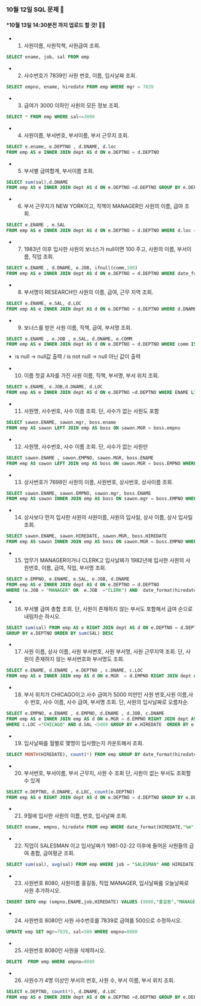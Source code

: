 ### 10월 12일 SQL 문제 🎅
#### *10월 13일 14:30분전 까지 업로드 할 것! 👮‍♂️

- 1. 사원이름, 사원직책, 사원급여 조회.
```SQL
SELECT ename, job, sal FROM emp
```
- 2. 사수번호가 7839인 사원 번호, 이름, 입사날짜 조회.
```SQL
SELECT empno, ename, hiredate FROM emp WHERE mgr = 7839
```
- 3. 급여가 3000 이하인 사원의 모든 정보 조회.
```SQL
SELECT * FROM emp WHERE sal<=3000
```
- 4. 사원이름, 부서번호, 부서이름, 부서 근무지 조회.
```SQL
SELECT e.ename, e.DEPTNO , d.DNAME, d.loc
FROM emp AS e INNER JOIN dept AS d ON e.DEPTNO = d.DEPTNO
```
- 5. 부서별 급여합계, 부서이름 조회.
```SQL
SELECT sum(sal),d.DNAME 
FROM emp AS e INNER JOIN dept AS d ON e.DEPTNO =d.DEPTNO GROUP BY e.DEPTNO
```
- 6. 부서 근무지가 NEW YORK이고, 직책이 MANAGER인 사원의 이름, 급여 조회. 
```SQL
SELECT e.ENAME , e.SAL 
FROM emp AS e INNER JOIN dept AS d ON e.DEPTNO = d.DEPTNO WHERE d.loc = "NEW YORK" AND e.job = 'MANAGER' 
```
- 7. 1983년 이후 입사한 사원의 보너스가 null이면 100 주고, 사원의 이름, 부서이름, 직업 조회.
```SQL
SELECT e.ENAME , d.DNAME, e.JOB, ifnull(comm,100) 
FROM emp AS e INNER JOIN dept AS d ON e.DEPTNO = d.DEPTNO WHERE date_format(e.HIREDATE,"%Y") >=1983
```

- 8.  부서명이 RESEARCH인 사원의 이름, 급여, 근무 지역 조회.
```SQL
SELECT e.ENAME, e.SAL, d.LOC 
FROM emp AS e INNER JOIN dept AS d ON e.DEPTNO = d.DEPTNO WHERE d.DNAME ="RESEARCH"
```
- 9. 보너스를 받은 사원 이름, 직책, 급여, 부서명 조회.
```SQL
SELECT e.ENAME , e.JOB , e.SAL, d.DNAME, e.COMM 
FROM emp AS e INNER JOIN dept AS d ON e.DEPTNO = d.DEPTNO WHERE comm IS NOT NULL
```
- is null -> null값 출력 / is not null -> null 아닌 값이 출력

- 10. 이름 첫글 A자를 가진 사원 이름, 직책, 부서명, 부서 위치 조회.
```SQL
SELECT e.ENAME, e.JOB,d.DNAME, d.LOC 
FROM emp AS e INNER JOIN dept AS d ON e.DEPTNO =d.DEPTNO WHERE ENAME LIKE "A%"
```
- 11. 사원명, 사수번호, 사수 이름 조회. 단, 사수가 없는 사원도 포함
```SQL
SELECT sawon.ENAME, sawon.mgr, boss.ename
FROM emp AS sawon LEFT JOIN emp AS boss ON sawon.MGR = boss.empno
```
- 12. 사원명, 사수번호, 사수 이름 조회. 단, 사수가 없는 사원만
```SQL
SELECT sawon.ENAME , sawon.EMPNO, sawon.MGR, boss.ENAME 
FROM emp AS sawon LEFT JOIN emp AS boss ON sawon.MGR = boss.EMPNO WHERE sawon.MGR IS null
```

- 13. 상사번호가 7698인 사원의 이름, 사원번호, 상사번호, 상사이름 조회.
```SQL
SELECT sawon.ENAME, sawon.EMPNO, sawon.mgr, boss.ENAME 
FROM emp AS sawon INNER JOIN emp AS boss ON sawon.mgr = boss.EMPNO WHERE sawon.mgr = 7698
```
- 14. 상사보다 먼저 입사한 사원의 사원이름, 사원의 입사일, 상사 이름, 상사 입사일 조회.
```SQL
SELECT sawon.ENAME, sawon.HIREDATE, sawon.MGR, boss.HIREDATE 
FROM emp AS sawon INNER JOIN emp AS boss ON sawon.MGR = boss.EMPNO WHERE sawon.HIREDATE < boss.HIREDATE 
```
- 15. 업무가 MANAGER이거나 CLERK고 입사날짜가 1982년에 입사한 사원의 사원번호, 이름, 급여, 직업, 부서명 조회.
```SQL
SELECT e.EMPNO, e.ENAME, e.SAL, e.JOB, d.DNAME 
FROM emp AS e INNER JOIN dept AS d ON e.DEPTNO = d.DEPTNO 
WHERE (e.JOB = "MANAGER" OR  e.JOB  ="CLERK") AND  date_format(hiredate,"%Y")=1982
```
- 16. 부서별 급여 총합 조회. 단, 사원이 존재하지 않는 부서도 포함해서 급여 순으로 내림차순 하시오.
```SQL
SELECT sum(sal) FROM emp AS e RIGHT JOIN dept AS d ON e.DEPTNO = d.DEPTNO 
GROUP BY e.DEPTNO ORDER BY sum(SAL) DESC
```
- 17.  사원 이름, 상사 이름, 사원 부서번호, 사원 부서명, 사원 근무지역 조회. 단, 사원이 존재하지 않는 부서번호와 부서명도 조회.
```SQL
SELECT e.ENAME, d.ENAME , e.DEPTNO , c.DNAME, c.LOC 
FROM emp AS e INNER JOIN emp AS d ON e.MGR  = d.EMPNO RIGHT JOIN dept AS c ON e.DEPTNO =c.DEPTNO
```
- 18. 부서 위치가 CHICAGO이고 사수 급여가 5000 미만인 사원 번호,사원 이름,사수 번호, 사수 이름, 사수 급여, 부서명 조회. 단, 사원의 입사날짜로 오름차순.
```SQL
SELECT e.EMPNO, e.ENAME , d.EMPNO, d.ENAME , d.JOB, c.DNAME 
FROM emp AS e INNER JOIN emp AS d ON e.MGR = d.EMPNO RIGHT JOIN dept AS c ON e.DEPTNO = c.DEPTNO 
WHERE c.LOC ="CHICAGO" AND d.SAL <5000 GROUP BY e.HIREDATE  ORDER BY e.HIREDATE ASC
```
- 19. 입사날짜를 월별로 몇명이 입사했는지 카운트해서 조회.
```SQL
SELECT MONTH(HIREDATE), count(*) FROM emp GROUP BY date_format(hiredate,"%m")
```
- 20. 부서번호, 부서이름, 부서 근무지, 사원 수 조회 단, 사원이 없는 부서도 조회할 수 있게 
```SQL
SELECT e.DEPTNO, d.DNAME, d.LOC, count(e.DEPTNO)
FROM emp AS e RIGHT JOIN dept AS d ON e.DEPTNO = d.DEPTNO GROUP BY e.DEPTNO
```

- 21. 9월에 입사한 사원의 이름, 번호, 입사날짜 조회.
```SQL
SELECT ename, empno, hiredate FROM emp WHERE date_format(HIREDATE,"%m")=09
```
- 22. 직업이 SALESMAN 이고 입사날짜가 1981-02-22 이후에 들어온 사원들의 급여 총합, 급여평균 조회.
```SQL
SELECT sum(sal), avg(sal) FROM emp WHERE job = "SALESMAN" AND HIREDATE >="1981-02-22"
```
- 23. 사원번호 8080, 사원이름 홍길동, 직업 MANAGER, 입사날짜를 오늘날짜로 사원 추가하시오.
```SQL
INSERT INTO emp (empno,ENAME,job,HIREDATE) VALUES (8080,"홍길동","MANAGER",now())
```
- 24. 사원번호 8080인 사원 사수번호를 7839로 급여를 500으로 수정하시오.
```SQL
UPDATE emp SET mgr=7839, sal=500 WHERE empno=8080
```
- 25. 사원번호 8080인 사원을 삭제하시오.
```SQL
DELETE  FROM emp WHERE empno=8080
```
- 26. 사원수가 4명 이상인 부서의 번호, 사원 수, 부서 이름, 부서 위치 조회.   
```SQL
SELECT e.DEPTNO, count(*), d.DNAME, d.LOC 
FROM emp AS e INNER JOIN dept AS d ON e.DEPTNO =d.DEPTNO GROUP BY e.DEPTNO  HAVING count(*)>=4
```